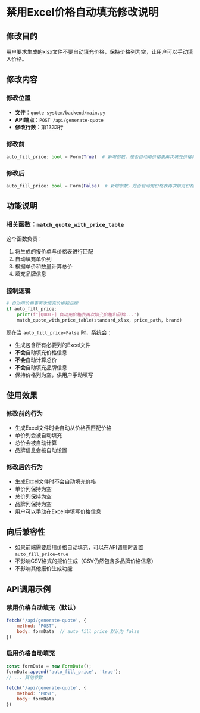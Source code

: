 # 禁用Excel价格自动填充修改说明

## 修改目的

用户要求生成的xlsx文件不要自动填充价格，保持价格列为空，让用户可以手动填入价格。

## 修改内容

### 修改位置

- **文件**：`quote-system/backend/main.py`
- **API端点**：`POST /api/generate-quote`
- **修改行数**：第1333行

### 修改前

```python
auto_fill_price: bool = Form(True)  # 新增参数，是否自动用价格表再次填充价格和品牌
```

### 修改后

```python
auto_fill_price: bool = Form(False)  # 新增参数，是否自动用价格表再次填充价格和品牌
```

## 功能说明

### 相关函数：`match_quote_with_price_table`

这个函数负责：

1. 将生成的报价单与价格表进行匹配
2. 自动填充单价列
3. 根据单价和数量计算总价
4. 填充品牌信息

### 控制逻辑

```python
# 自动用价格表再次填充价格和品牌
if auto_fill_price:
    print(f"[QUOTE] 自动用价格表再次填充价格和品牌...")
    match_quote_with_price_table(standard_xlsx, price_path, brand)
```

现在当 `auto_fill_price=False` 时，系统会：

- 生成包含所有必要列的Excel文件
- **不会**自动填充价格信息
- **不会**自动计算总价
- **不会**自动填充品牌信息
- 保持价格列为空，供用户手动填写

## 使用效果

### 修改前的行为

- 生成Excel文件时会自动从价格表匹配价格
- 单价列会被自动填充
- 总价会被自动计算
- 品牌信息会被自动设置

### 修改后的行为

- 生成Excel文件时不会自动填充价格
- 单价列保持为空
- 总价列保持为空  
- 品牌列保持为空
- 用户可以手动在Excel中填写价格信息

## 向后兼容性

- 如果前端需要启用价格自动填充，可以在API调用时设置 `auto_fill_price=true`
- 不影响CSV格式的报价生成（CSV仍然包含多品牌价格信息）
- 不影响其他报价生成功能

## API调用示例

### 禁用价格自动填充（默认）

```javascript
fetch('/api/generate-quote', {
    method: 'POST',
    body: formData  // auto_fill_price 默认为 false
})
```

### 启用价格自动填充

```javascript
const formData = new FormData();
formData.append('auto_fill_price', 'true');
// ... 其他参数

fetch('/api/generate-quote', {
    method: 'POST',
    body: formData
})
```

